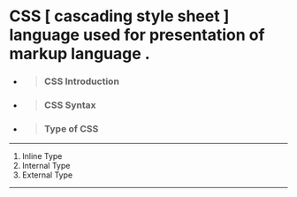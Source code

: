 # CSS [ cascading style sheet ] language used for presentation of markup language .

- > ### CSS Introduction
- > ### CSS Syntax
- > ### Type of CSS

<hr>

<ol>
  <li>Inline Type</li>
  <li>Internal Type</li>
  <li>External Type</li>
</ol>

<hr>
